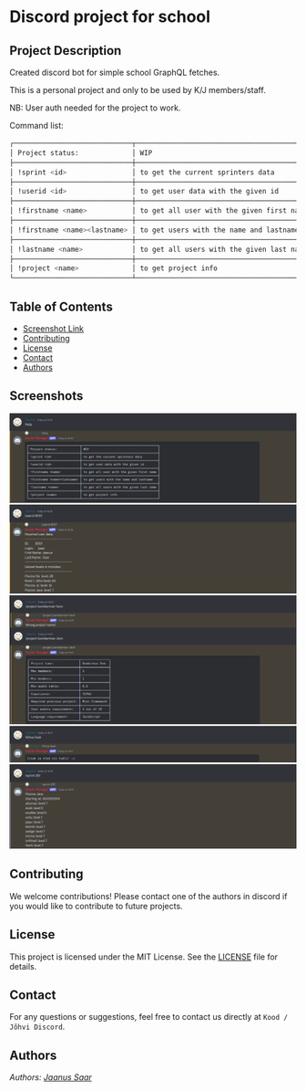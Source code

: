 # Discord project for school

## Project Description

Created discord bot for simple school GraphQL fetches.

This is a personal project and only to be used by K/J members/staff.

NB: User auth needed for the project to work.

Command list:

```bash
┌─────────────────────────────┬───────────────────────────────────────────┐
│ Project status:             │ WIP                                       │
├─────────────────────────────┼───────────────────────────────────────────┤
│ !sprint <id>                │ to get the current sprinters data         │
├─────────────────────────────┼───────────────────────────────────────────┤
│ !userid <id>                │ to get user data with the given id        │
├─────────────────────────────┼───────────────────────────────────────────┤
│ !firstname <name>           │ to get all user with the given first name │
├─────────────────────────────┼───────────────────────────────────────────┤
│ !firstname <name><lastname> │ to get users with the name and lastname   │
├─────────────────────────────┼───────────────────────────────────────────┤
│ !lastname <name>            │ to get all users with the given last name │
├─────────────────────────────┼───────────────────────────────────────────┤
│ !project <name>             │ to get project info                       │
└─────────────────────────────┴───────────────────────────────────────────┘
```

## Table of Contents

- [Screenshot Link](#screenshot)
- [Contributing](#contributing)
- [License](#license)
- [Contact](#contact)
- [Authors](#authors)

## Screenshots

![Project Screenshot](images/1.png)
![Project Screenshot](images/2.png)
![Project Screenshot](images/3.png)
![Project Screenshot](images/4.png)
![Project Screenshot](images/5.png)

## Contributing

We welcome contributions! Please contact one of the authors in discord if you would like to contribute to future projects.

## License

This project is licensed under the MIT License. See the [LICENSE](https://opensource.org/license/mit) file for details.

## Contact

For any questions or suggestions, feel free to contact us directly at `Kood / Jõhvi Discord`.

## Authors

_Authors: [Jaanus Saar](https://01.kood.tech/git/jsaar)_
